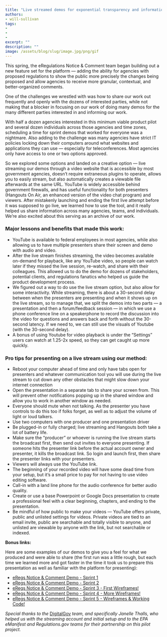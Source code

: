 ```yaml
---
title: "Live streamed demos for exponential transparency and information sharing"
authors:
- will-sullivan
tags:
-
-
-
excerpt: ""
description: ""
image: /assets/blog/slug/image.jpg/png/gif
---
```

This spring, the eRegulations Notice & Comment team began building out a
new feature set for the platform — adding the ability for agencies with
proposed regulations to show the public more precisely the changes being
proposed and allow agencies to receive more granular, contextual, and
better-organized comments.

One of the challenges we wrestled with was how to share our work out
frequently and openly with the dozens of interested parties, while not
making that a blocker in focusing on our work of doing many demos for
the many different parties interested in and informing our work.

With half a dozen agencies interested in this minimum viable product
pilot and several dozen individuals across those agencies and time
zones, scheduling a time for sprint demos that worked for everyone was a
nightmare. Also adding to the challenge was many agencies have strict IT
policies locking down their computers around what websites and
applications they can use — especially for teleconferences. Most
agencies only have access to one or two options approved.

So we explored some options and landed on a creative option — live
streaming our demos through a video website that is accessible by most
government agencies, doesn’t require extraneous plugins to operate,
allows you to easily stream, but also automatically creates a viewable
file afterwards at the same URL. YouTube is widely accessible behind
government firewalls, and has useful functionality for both presenters
(Hangouts On Air, an enhanced version of the video chat program) and
viewers. After mistakenly launching and ending the first live attempt
before it was supposed to go live, we learned how to use the tool, and
it really helped us share information across many agencies, teams, and
individuals. We’re also excited about this serving as an archive of our
work.

### Major lessons and benefits that made this work:

-   YouTube is available to federal employees in most agencies, while also allowing us to have multiple presenters share their screen and demo with audio and video.
-   After the live stream finishes streaming, the video becomes available on-demand for playback, like any YouTube video, so people can watch later if they missed the live session, re-watch, and share with their colleagues. This allowed us to do the demo for dozens of stakeholders, potential clients, and regulations fanatics who helped us guide the product development process.
-   We figured out a way to do use the live stream option, but also allow for some interactivity. While streaming, there is about a 30-second delay between when the presenters are presenting and when it shows up on the live stream, so to manage that, we split the demos into two parts — a presentation and then a forum/feedback session — in which we use a phone conference line on a speakerphone to record the discussion into the video for questions and answers back and forth without the 30-second latency. If we need to, we can still use the visuals of Youtube (with the 30-second delay).
-   A bonus of using Youtube for video playback is under the “Settings” users can watch at 1.25-2x speed, so they can get caught up more quickly.

### Pro tips for presenting on a live stream using our method:

-   Reboot your computer ahead of time and only have tabs open for presenters and whatever communication tool you will use during the live stream to cut down any other obstacles that might slow down your internet connection
-   Open the presentation in a separate tab to share your screen from. This will prevent other notifications popping up in the shared window and allow you to work in another window as needed.
-   Everyone should mute when not talking. As the presenter you have controls to do this too if folks forget, as well as to adjust the volume of light or loud talkers.
-   Use two computers with one producer and one presentation driver
-   Be plugged-in or fully charged; live streaming and Hangouts both take a lot of battery life.
-   Make sure the “producer” or whoever is running the live stream starts the broadcast first, then send out invites to everyone presenting. If someone hits the presenter link before the actual account owner and presenter, it kills the broadcast link. So login and launch first, then share the presenter links with your presenters.
-   Viewers will always use the YouTube link.
-   The beginning of your recorded video will have some dead time from your setup, but it’s a small price to pay for not having to use video editing software.
-   Call-in with a land line phone for the audio conference for better audio quality.
-   Create or use a base Powerpoint or Google Docs presentation to create a professional feel with a clear beginning, chapters, and ending to the presentation.
-   Be mindful of how public to make your videos — YouTube offers private, public and unlisted settings for videos. Private videos are tied to an email invite, public are searchable and totally visible to anyone, and unlisted are viewable by anyone with the link, but not searchable or indexed.

**Bonus links:**

Here are some examples of our demos to give you a feel for what we
produced and were able to share (the first run was a little rough, but
each time we learned more and got faster in the time it took us to
prepare this presentation as well as familiar with the platform for
presenting):

-   [eRegs Notice & Comment Demo - Sprint 1](https://www.youtube.com/watch?v=w9LCTExyC3A)
-   [eRegs Notice & Comment Demo - Sprint 2](https://www.youtube.com/watch?v=vH6UznuKyu0)
-   [eRegs Notice & Comment Demo - Sprint 3 - First Wireframes!](https://www.youtube.com/watch?v=7aEjjk-JrKg)
-   [eRegs Notice & Comment Demo - Sprint 4 - More Wireframes!](https://www.youtube.com/watch?v=wFEDa7CsQAo)
-   [eRegs Notice & Comment Demo - Sprint 5 - Wireframes & Working Code!](https://www.youtube.com/watch?v=h8DyhPOgUt4)

*Special thanks to the* [DigitalGov](http://digitalgov.gov/) *team,
and specifically Janelle Thalls, who helped us with the streaming
account and initial setup and to the EPA eManifest and Regulations.gov
teams for their partnership on this pilot project.*
